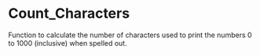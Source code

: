 # Count_Characters


Function to calculate the number of characters used to print the numbers 0 to 1000 (inclusive) when spelled out.
